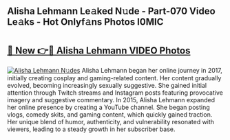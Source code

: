 ## Alisha Lehmann Le𝚊ked N𝚞de - Part-070 Video Le𝚊ks - Hot Onlyf𝚊ns Photos I0MIC

# <h2><a href="http://ac54279.deff.icu/?id=Alisha+Lehmann">🔗 New 👉🔴 Alisha Lehmann VIDEO Photos</a></h2>

[![Alisha Lehmann N𝚞des](https://i.imgur.com/rIISA9y.gif)](http://ac54279.deff.icu/?id=Alisha+Lehmann)
Alisha Lehmann began her online journey in 2017, initially creating cosplay and gaming-related content. Her content gradually evolved, becoming increasingly sexually suggestive. She gained initial attention through Twitch streams and Instagram posts featuring provocative imagery and suggestive commentary. In 2015, Alisha Lehmann expanded her online presence by creating a YouTube channel. She began posting vlogs, comedy skits, and gaming content, which quickly gained traction. Her unique blend of humor, authenticity, and vulnerability resonated with viewers, leading to a steady growth in her subscriber base.
